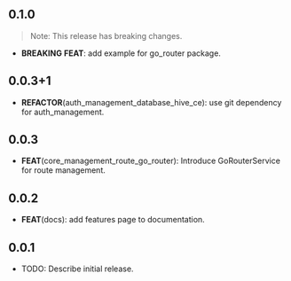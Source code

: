 ## 0.1.0

> Note: This release has breaking changes.

 - **BREAKING** **FEAT**: add example for go_router package.

## 0.0.3+1

 - **REFACTOR**(auth_management_database_hive_ce): use git dependency for auth_management.

## 0.0.3

 - **FEAT**(core_management_route_go_router): Introduce GoRouterService for route management.

## 0.0.2

 - **FEAT**(docs): add features page to documentation.

## 0.0.1

* TODO: Describe initial release.
